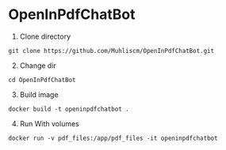 # OpenInPdfChatBot

1. Clone directory
```
git clone https://github.com/Muhliscm/OpenInPdfChatBot.git

```
2. Change dir
```
cd OpenInPdfChatBot

```

3. Build image

```
docker build -t openinpdfchatbot .

```


4. Run With volumes

```
docker run -v pdf_files:/app/pdf_files -it openinpdfchatbot

```